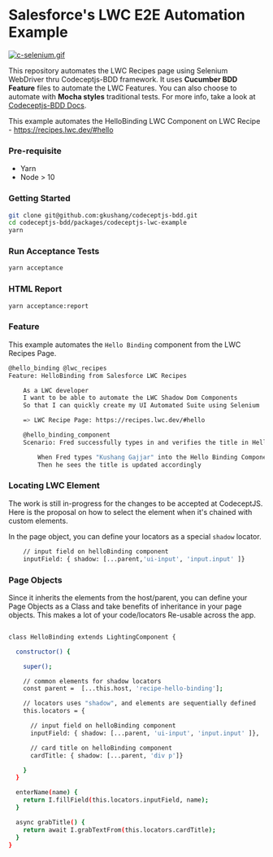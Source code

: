 # Salesforce's LWC E2E Automation Example

[![c-selenium.gif](https://i.postimg.cc/d05z9RXg/c-selenium.gif)](https://postimg.cc/B81YSFJC)

This repository automates the LWC Recipes page using Selenium WebDriver thru Codeceptjs-BDD framework. It uses **Cucumber BDD Feature** files to automate the LWC Features. You can also choose to automate with **Mocha styles** traditional tests. For more info, take a look at [Codeceptjs-BDD Docs](http://gkushang.github.io/).

This example automates the HelloBinding LWC Component on LWC Recipe - https://recipes.lwc.dev/#hello

### Pre-requisite

-   Yarn
-   Node > 10

### Getting Started

```sh
git clone git@github.com:gkushang/codeceptjs-bdd.git
cd codeceptjs-bdd/packages/codeceptjs-lwc-example
yarn
```

### Run Acceptance Tests

```sh
yarn acceptance
```

### HTML Report

```sh
yarn acceptance:report
```

### Feature

This example automates the `Hello Binding` component from the LWC Recipes Page.

```sh
@hello_binding @lwc_recipes
Feature: HelloBinding from Salesforce LWC Recipes

    As a LWC developer
    I want to be able to automate the LWC Shadow Dom Components
    So that I can quickly create my UI Automated Suite using Selenium

    => LWC Recipe Page: https://recipes.lwc.dev/#hello

    @hello_binding_component
    Scenario: Fred successfully types in and verifies the title in Hello Binding LWC Component

        When Fred types "Kushang Gajjar" into the Hello Binding Component
        Then he sees the title is updated accordingly
```

### Locating LWC Element

The work is still in-progress for the changes to be accepted at CodeceptJS. Here is the proposal on how to select the element when it's chained with custom elements.

In the page object, you can define your locators as a special `shadow` locator.

```sh
    // input field on helloBinding component
    inputField: { shadow: [...parent,'ui-input', 'input.input' ]}
```

### Page Objects

Since it inherits the elements from the host/parent, you can define your Page Objects as a Class and take benefits of inheritance in your page objects. This makes a lot of your code/locators Re-usable across the app.

```sh

class HelloBinding extends LightingComponent {

  constructor() {

    super();

    // common elements for shadow locators
    const parent =  [...this.host, 'recipe-hello-binding'];

    // locators uses "shadow", and elements are sequentially defined
    this.locators = {

      // input field on helloBinding component
      inputField: { shadow: [...parent, 'ui-input', 'input.input' ]},

      // card title on helloBinding component
      cardTitle: { shadow: [...parent, 'div p']}

    }
  }

  enterName(name) {
    return I.fillField(this.locators.inputField, name);
  }

  async grabTitle() {
    return await I.grabTextFrom(this.locators.cardTitle);
  }
}

```
